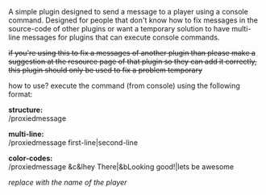 A simple plugin designed to send a message to a player using a console command.
Designed for people that don't know how to fix messages in the source-code of other plugins or want a temporary solution to have multi-line messages for plugins that can execute console commands.


~~if you're using this to fix a messages of another plugin than please make a suggestion at the resource page of that plugin so they can add it correctly, this plugin should only be used to fix a problem temporary~~





how to use? execute the command (from console) using the following format:   


**structure:**<br />
/proxiedmessage <player> <message>  

**multi-line:** <br />
/proxiedmessage <player> first-line|second-line  

**color-codes:** <br />
/proxiedmessage <player> &c&lhey There|&bLooking good!|lets be awesome   



*replace <player> with the name of the player*
